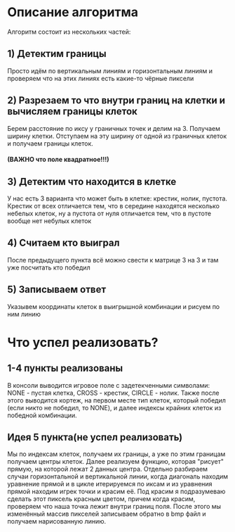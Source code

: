 # Описание алгоритма
Алгоритм состоит из нескольких частей:

## 1) Детектим границы
Просто идём по вертикальным линиям и горизонтальным линиям и проверяем что на этих линиях есть какие-то чёрные пиксели

## 2) Разрезаем то что внутри границ на клетки и вычисляем границы клеток
Берем расстояние по иксу у граничных точек и делим на 3. Получаем ширину клетки. Отступаем на эту ширину от одной из граничных клеток и получаем границы клеток. 
#### (ВАЖНО что поле квадратное!!!)

## 3) Детектим что находится в клетке
У нас есть 3 варианта что может быть в клетке: крестик, нолик, пустота.
Крестик от всех отличается тем, что в середине находятся несколько небелых клеток, ну а пустота от нуля отличается тем, что в пустоте вообще нет небулых клеток


## 4) Считаем кто выиграл
После предыдущего пункта всё можно свести к матрице 3 на 3 и там уже посчитать кто победил

## 5) Записываем ответ
Указывем координаты клеток в выигрышной комбинации и рисуем по ним линию

# Что успел реализовать?

## 1-4 пункты реализованы
В консоли выводится игровое поле с задетекченными символами: 
NONE - пустая клетка, CROSS - крестик, CIRCLE - нолик. Также после этого выводится кортеж, на первом месте тип клеток, который победил (если никто не победил, то NONE),
и далее индексы крайних клеток из победной комбинации.
## Идея 5 пункта(не успел реализовать)
Мы по индексам клеток, получаем их границы, а уже по этим границам получаем центры клеток. Далее реализуем функцию, которая "рисует" прямую, на которой лежат 2 данных центра. Отдельно разбираем случаи горизонтальной и вертикальной линии, когда диагональ находим уравнение прямой и в цикле итерируемся по иксам и из уравнения прямой находим игрек точки и красим её. Под красим я подразумеваю сделать этот пиксель красным цветом, причем когда красим, проверяем что наша точка лежит внутри границ поля. После этого мы изменённый массив пикселей записываем обратно в bmp файл и получаем нарисованную линию.
